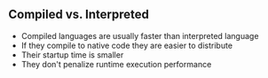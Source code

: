 ## Compiled vs. Interpreted

* Compiled languages are usually faster than interpreted language
* If they compile to native code they are easier to distribute
* Their startup time is smaller
* They don't penalize runtime execution performance
